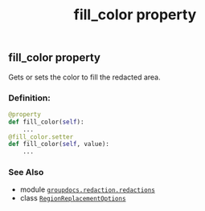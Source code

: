 ﻿---
title: fill_color property
second_title: GroupDocs.Redaction for Python via .NET API References
description: 
type: docs
url: /python-net/groupdocs.redaction.redactions/regionreplacementoptions/fill_color/
is_root: false
weight: 30
---

## fill_color property


Gets or sets the color to fill the redacted area.
### Definition:
```python
@property
def fill_color(self):
    ...
@fill_color.setter
def fill_color(self, value):
    ...
```

### See Also
* module [`groupdocs.redaction.redactions`](../../)
* class [`RegionReplacementOptions`](/redaction/python-net/groupdocs.redaction.redactions/regionreplacementoptions)
